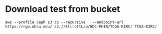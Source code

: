 # Download test from bucket

```
aws --profile ceph s3 cp --recursive   --endpoint-url https://rgw.ohsu.edu/ s3://EllrottLab/GDC-FHIR/TCGA-KIRC/ TCGA-KIRC/
```
